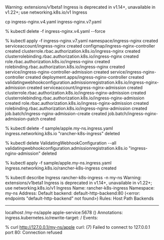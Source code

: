 Warning: extensions/v1beta1 Ingress is deprecated in v1.14+, unavailable in v1.22+; use networking.k8s.io/v1 Ingress


cp ingress-nginx.v4.yaml ingress-nginx.v7.yaml

 % kubectl delete -f ingress-nginx.v4.yaml  --force

 % kubectl apply -f ingress-nginx.v7.yaml
namespace/ingress-nginx created
serviceaccount/ingress-nginx created
configmap/ingress-nginx-controller created
clusterrole.rbac.authorization.k8s.io/ingress-nginx created
clusterrolebinding.rbac.authorization.k8s.io/ingress-nginx created
role.rbac.authorization.k8s.io/ingress-nginx created
rolebinding.rbac.authorization.k8s.io/ingress-nginx created
service/ingress-nginx-controller-admission created
service/ingress-nginx-controller created
deployment.apps/ingress-nginx-controller created
validatingwebhookconfiguration.admissionregistration.k8s.io/ingress-nginx-admission created
serviceaccount/ingress-nginx-admission created
clusterrole.rbac.authorization.k8s.io/ingress-nginx-admission created
clusterrolebinding.rbac.authorization.k8s.io/ingress-nginx-admission created
role.rbac.authorization.k8s.io/ingress-nginx-admission created
rolebinding.rbac.authorization.k8s.io/ingress-nginx-admission created
job.batch/ingress-nginx-admission-create created
job.batch/ingress-nginx-admission-patch created

% kubectl delete -f sample/apple.my-ns.ingress.yaml
ingress.networking.k8s.io "rancher-k8s-ingress" deleted

% kubectl delete ValidatingWebhookConfiguration --all
validatingwebhookconfiguration.admissionregistration.k8s.io "ingress-nginx-admission" deleted

% kubectl apply -f sample/apple.my-ns.ingress.yaml
ingress.networking.k8s.io/rancher-k8s-ingress created

% kubectl describe Ingress rancher-k8s-ingress -n my-ns
Warning: extensions/v1beta1 Ingress is deprecated in v1.14+, unavailable in v1.22+; use networking.k8s.io/v1 Ingress
Name:             rancher-k8s-ingress
Namespace:        my-ns
Address:
Default backend:  default-http-backend:80 (<error: endpoints "default-http-backend" not found>)
Rules:
  Host        Path  Backends
  ----        ----  --------
  localhost
              /my-ns/apple   apple-service:5678 (<none>)
Annotations:  ingress.kubernetes.io/rewrite-target: /
Events:       <none>

 % curl http://127.0.0.1/my-ns/apple
curl: (7) Failed to connect to 127.0.0.1 port 80: Connection refused